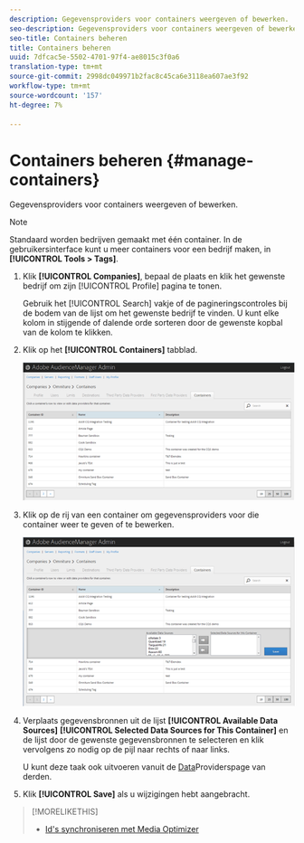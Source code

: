 ```yaml
---
description: Gegevensproviders voor containers weergeven of bewerken.
seo-description: Gegevensproviders voor containers weergeven of bewerken.
seo-title: Containers beheren
title: Containers beheren
uuid: 7dfcac5e-5502-4701-97f4-ae8015c3f0a6
translation-type: tm+mt
source-git-commit: 2998dc049971b2fac8c45ca6e3118ea607ae3f92
workflow-type: tm+mt
source-wordcount: '157'
ht-degree: 7%

---
```



# Containers beheren {#manage-containers}

Gegevensproviders voor containers weergeven of bewerken.

<!-- t_containers.xml -->

>[!NOTE]
>
>Standaard worden bedrijven gemaakt met één container. In de gebruikersinterface kunt u meer containers voor een bedrijf maken, in **[!UICONTROL Tools > Tags]**.

1. Klik **[!UICONTROL Companies]**, bepaal de plaats en klik het gewenste bedrijf om zijn [!UICONTROL Profile] pagina te tonen.

   Gebruik het [!UICONTROL Search] vakje of de pagineringscontroles bij de bodem van de lijst om het gewenste bedrijf te vinden. U kunt elke kolom in stijgende of dalende orde sorteren door de gewenste kopbal van de kolom te klikken.

1. Klik op het **[!UICONTROL Containers]** tabblad.

   ![](assets/containers.png)

1. Klik op de rij van een container om gegevensproviders voor die container weer te geven of te bewerken.

   ![Stap resultaat](assets/containers_edit.png)

1. Verplaats gegevensbronnen uit de lijst **[!UICONTROL Available Data Sources]** **[!UICONTROL Selected Data Sources for This Container]** en de lijst door de gewenste gegevensbronnen te selecteren en klik vervolgens zo nodig op de pijl naar rechts of naar links.

   U kunt deze taak ook uitvoeren vanuit de [Data](../companies/admin-third-party-providers.md#task_E942DD674D794BA6B8EFD52FD866E689)Providerspage van derden.

1. Klik **[!UICONTROL Save]** als u wijzigingen hebt aangebracht.

>[!MORELIKETHIS]
>
>* [Id&#39;s synchroniseren met Media Optimizer](../companies/admin-amo-sync.md#concept_2B5537233DAA4860B3503B344F937D83)

